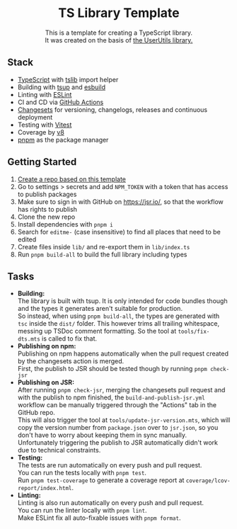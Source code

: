 <div align="center" style="text-align: center;">

# TS Library Template
This is a template for creating a TypeScript library.  
It was created on the basis of [the UserUtils library.](https://github.com/Sv443-Network/UserUtils)

</div>

## Stack
- [TypeScript](https://www.typescriptlang.org/) with [tslib](https://npmjs.com/package/tslib) import helper
- Building with [tsup](https://github.com/egoist/tsup) and [esbuild](https://github.com/evanw/esbuild)
- Linting with [ESLint](https://eslint.org/)
- CI and CD via [GitHub Actions](https://github.com/features/actions)
- [Changesets](https://github.com/changesets/changesets) for versioning, changelogs, releases and continuous deployment
- Testing with [Vitest](https://vitest.dev/)
- Coverage by [v8](https://v8.dev/)
- [pnpm](https://pnpm.io/) as the package manager

## Getting Started
1. [Create a repo based on this template](https://github.com/new?template_name=TS-Lib-Template&template_owner=Sv443)
2. Go to settings > secrets and add `NPM_TOKEN` with a token that has access to publish packages
3. Make sure to sign in with GitHub on https://jsr.io/, so that the workflow has rights to publish
4. Clone the new repo
5. Install dependencies with `pnpm i`
6. Search for `editme-` (case insensitive) to find all places that need to be edited
7. Create files inside `lib/` and re-export them in `lib/index.ts`
8. Run `pnpm build-all` to build the full library including types

## Tasks
- **Building:**  
  The library is built with tsup. It is only intended for code bundles though and the types it generates aren't suitable for production.  
  So instead, when using `pnpm build-all`, the types are generated with `tsc` inside the `dist/` folder. This however trims all trailing whitespace, messing up TSDoc comment formatting. So the tool at `tools/fix-dts.mts` is called to fix that.
- **Publishing on npm:**  
  Publishing on npm happens automatically when the pull request created by the changesets action is merged.  
  First, the publish to JSR should be tested though by running `pnpm check-jsr`
- **Publishing on JSR:**  
  After running `pnpm check-jsr`, merging the changesets pull request and with the publish to npm finished, the `build-and-publish-jsr.yml` workflow can be manually triggered through the "Actions" tab in the GitHub repo.  
  This will also trigger the tool at `tools/update-jsr-version.mts`, which will copy the version number from `package.json` over to `jsr.json`, so you don't have to worry about keeping them in sync manually.  
  Unfortunately triggering the publish to JSR automatically didn't work due to technical constraints.
- **Testing:**  
  The tests are run automatically on every push and pull request.  
  You can run the tests locally with `pnpm test`.  
  Run `pnpm test-coverage` to generate a coverage report at `coverage/lcov-report/index.html`.
- **Linting:**  
  Linting is also run automatically on every push and pull request.  
  You can run the linter locally with `pnpm lint`.  
  Make ESLint fix all auto-fixable issues with `pnpm format`.
